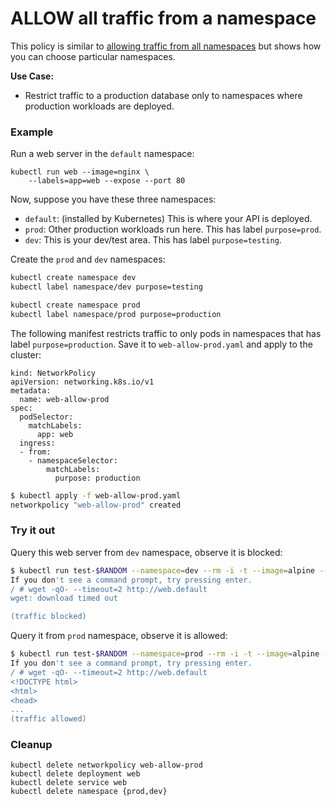 # ALLOW all traffic from a namespace

This policy is similar to [allowing traffic from all
namespaces](05-allow-traffic-from-all-namespaces.md) but shows how you can
choose particular namespaces.

**Use Case:**
- Restrict traffic to a production database only to namespaces where production
  workloads are deployed.

### Example

Run a web server in the `default` namespace:

    kubectl run web --image=nginx \
        --labels=app=web --expose --port 80

Now, suppose you have these three namespaces:

- `default`: (installed by Kubernetes) This is where your API is deployed.
- `prod`: Other production workloads run here. This has label `purpose=prod`.
- `dev`: This is your dev/test area. This has label `purpose=testing`.

Create the `prod` and `dev` namespaces:

```sh
kubectl create namespace dev
kubectl label namespace/dev purpose=testing
```

```sh
kubectl create namespace prod
kubectl label namespace/prod purpose=production
```

The following manifest restricts traffic to only pods in namespaces
that has label `purpose=production`. Save it to `web-allow-prod.yaml`
and apply to the cluster:

```
kind: NetworkPolicy
apiVersion: networking.k8s.io/v1
metadata:
  name: web-allow-prod
spec:
  podSelector:
    matchLabels:
      app: web
  ingress:
  - from:
    - namespaceSelector:
        matchLabels:
          purpose: production
```

```sh
$ kubectl apply -f web-allow-prod.yaml
networkpolicy "web-allow-prod" created
```

### Try it out

Query this web server from `dev` namespace, observe it is blocked:

```sh
$ kubectl run test-$RANDOM --namespace=dev --rm -i -t --image=alpine -- sh
If you don't see a command prompt, try pressing enter.
/ # wget -qO- --timeout=2 http://web.default
wget: download timed out

(traffic blocked)
```

Query it from `prod` namespace, observe it is allowed:

```sh
$ kubectl run test-$RANDOM --namespace=prod --rm -i -t --image=alpine -- sh
If you don't see a command prompt, try pressing enter.
/ # wget -qO- --timeout=2 http://web.default
<!DOCTYPE html>
<html>
<head>
...
(traffic allowed)
```

### Cleanup

    kubectl delete networkpolicy web-allow-prod
    kubectl delete deployment web
    kubectl delete service web
    kubectl delete namespace {prod,dev}
